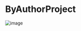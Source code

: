 # ByAuthorProject
![image](https://user-images.githubusercontent.com/84649871/203334429-675b7f41-3f62-4361-932d-eba0ac06f14a.png)
